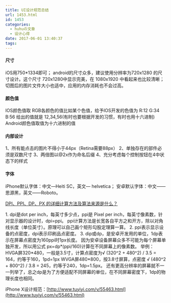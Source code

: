 ```yaml
---
title: UI设计规范总结
url: 1453.html
id: 1453
categories:
  - huhuの文章
  - 设计心得
date: 2017-06-01 13:40:37
tags:
---
```


#### 尺寸

iOS用750*1334即可； android的尺寸众多，建议使用分辨率为720x1280 的尺寸设计。这个尺寸 720x1280中显示完美，在 1080x1920 中看起来也比较清晰；切图后的图片文件大小也适中，应用的内存消耗也不会过高。

#### 颜色值

IOS颜色值取 RGB各颜色的值比如某个色值，给予IOS开发的色值为 R:12 G:34 B:56 给出的值就是 12,34,56(有时也要根据开发的习惯，有时也用十六进制) Android颜色值取值为十六进制的值

#### 内部设计

1、所有能点击的图片不得小于44px（Retina需要88px） 2、单独存在的部件必须是双数尺寸 3、两倍图以@2x作为命名后缀 4、充分考虑每个控制按钮在4中状态下的样式

#### 字体

iPhone默认字体：中文—Heiti SC，英文— helvetica； 安卓默认字体：中文——思源黑，英文——Roboto。  

[DPI、PPI、DP、PX 的详细计算方法及算法来源是什么？](https://www.zhihu.com/question/21220154)

1\. dpi是dot per inch，每英寸多少点，ppi是 Pixel per inch，每英寸像素数，针对显示器的设计时，dpi=ppi。 ppi计算方法是长宽各自平方之和开方，除以对角线长度（单位英寸）。原理可以自己画个矩形勾股定理算一算。 2. ppi表示显示设备的点密度，dpi表示印刷品点密度。 3. dip或dp，是安卓开发用的单位，1dp表示在屏幕点密度为160ppi时1px长度。 因为安卓设备屏幕众多不可能为每个屏幕单独开发，所以用公式 px=dp*(ppi/160)计算在不同屏幕上的像素数。 举例：HVGA屏320\*480，一般是3.5寸，计算点密度为√ (320^2 + 480^2) / 3.5 = 164，约等于160，1pd=1px WVGA屏480\*800，按3.8寸屏算，点密度 √ (480^2 + 800^2) / 3.8 = 245，约等于240，1dp=1.5px。 还有更高分辨率的屏幕就不一一列举了，总之dp是为了方便适配不同屏幕的单位，在不同屏幕密度下，1dp的物理长度也相同。

iPhone X设计规范：[http://www.tuyiyi.com/v/55463.html](http://www.tuyiyi.com/v/55463.html)